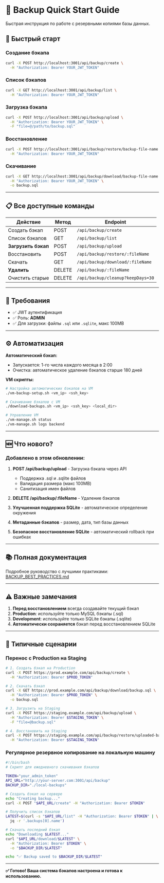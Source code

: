 # 🔐 Backup Quick Start Guide

Быстрая инструкция по работе с резервными копиями базы данных.

## 🚀 Быстрый старт

### Создание бэкапа

```bash
curl -X POST http://localhost:3001/api/backup/create \
  -H "Authorization: Bearer YOUR_JWT_TOKEN"
```

### Список бэкапов

```bash
curl -X GET http://localhost:3001/api/backup/list \
  -H "Authorization: Bearer YOUR_JWT_TOKEN"
```

### Загрузка бэкапа

```bash
curl -X POST http://localhost:3001/api/backup/upload \
  -H "Authorization: Bearer YOUR_JWT_TOKEN" \
  -F "file=@/path/to/backup.sql"
```

### Восстановление

```bash
curl -X POST http://localhost:3001/api/backup/restore/backup-file-name.sql \
  -H "Authorization: Bearer YOUR_JWT_TOKEN"
```

### Скачивание

```bash
curl -X GET http://localhost:3001/api/backup/download/backup-file-name.sql \
  -H "Authorization: Bearer YOUR_JWT_TOKEN" \
  -o backup.sql
```

---

## 📋 Все доступные команды

| Действие            | Метод  | Endpoint                          |
| ------------------- | ------ | --------------------------------- |
| Создать бэкап       | POST   | `/api/backup/create`              |
| Список бэкапов      | GET    | `/api/backup/list`                |
| **Загрузить бэкап** | POST   | `/api/backup/upload`              |
| Восстановить        | POST   | `/api/backup/restore/:fileName`   |
| Скачать             | GET    | `/api/backup/download/:fileName`  |
| **Удалить**         | DELETE | `/api/backup/:fileName`           |
| Очистить старые     | DELETE | `/api/backup/cleanup?keepDays=30` |

---

## 🔐 Требования

- ✅ JWT аутентификация
- ✅ Роль: **ADMIN**
- ✅ Для загрузки: файлы `.sql` или `.sqlite`, макс 100MB

---

## ⚙️ Автоматизация

**Автоматический бэкап:**

- Запускается: 1-го числа каждого месяца в 2:00
- Очистка: автоматическое удаление бэкапов старше 180 дней

**VM скрипты:**

```bash
# Настройка автоматических бэкапов на VM
./vm-backup-setup.sh <vm_ip> <ssh_key>

# Скачивание бэкапов с VM
./download-backups.sh <vm_ip> <ssh_key> <local_dir>

# Управление VM
./vm-manage.sh status
./vm-manage.sh logs backend
```

---

## 🆕 Что нового?

### Добавлено в этом обновлении:

1. **POST /api/backup/upload** - Загрузка бэкапа через API
   - Поддержка .sql и .sqlite файлов
   - Валидация размера (макс 100MB)
   - Санитизация имен файлов

2. **DELETE /api/backup/:fileName** - Удаление бэкапов

3. **Улучшенная поддержка SQLite** - автоматическое определение окружения

4. **Метаданные бэкапов** - размер, дата, тип базы данных

5. **Безопасное восстановление SQLite** - автоматический rollback при ошибках

---

## 📚 Полная документация

Подробное руководство с лучшими практиками: [BACKUP_BEST_PRACTICES.md](./docs/BACKUP_BEST_PRACTICES.md)

---

## ⚠️ Важные замечания

1. **Перед восстановлением** всегда создавайте текущий бэкап
2. **Production**: используйте только MySQL бэкапы (.sql)
3. **Development**: используйте только SQLite бэкапы (.sqlite)
4. **Автоматически сохраняется** бэкап перед восстановлением SQLite

---

## 🎯 Типичные сценарии

### Перенос с Production на Staging

```bash
# 1. Создать бэкап на Production
curl -X POST https://prod.example.com/api/backup/create \
  -H "Authorization: Bearer $PROD_TOKEN"

# 2. Скачать бэкап
curl -X GET https://prod.example.com/api/backup/download/backup.sql \
  -H "Authorization: Bearer $PROD_TOKEN" \
  -o backup.sql

# 3. Загрузить на Staging
curl -X POST https://staging.example.com/api/backup/upload \
  -H "Authorization: Bearer $STAGING_TOKEN" \
  -F "file=@backup.sql"

# 4. Восстановить на Staging
curl -X POST https://staging.example.com/api/backup/restore/uploaded-backup.sql \
  -H "Authorization: Bearer $STAGING_TOKEN"
```

### Регулярное резервное копирование на локальную машину

```bash
#!/bin/bash
# Скрипт для ежедневного скачивания бэкапов

TOKEN="your_admin_token"
API_URL="http://your-server.com:3001/api/backup"
BACKUP_DIR="./local-backups"

# Создать бэкап на сервере
echo "Creating backup..."
curl -X POST "$API_URL/create" -H "Authorization: Bearer $TOKEN"

# Получить список бэкапов
LATEST=$(curl -s "$API_URL/list" -H "Authorization: Bearer $TOKEN" | \
  jq -r '.backups[0].name')

# Скачать последний бэкап
echo "Downloading $LATEST..."
curl "$API_URL/download/$LATEST" \
  -H "Authorization: Bearer $TOKEN" \
  -o "$BACKUP_DIR/$LATEST"

echo "✅ Backup saved to $BACKUP_DIR/$LATEST"
```

---

**✅ Готово! Ваша система бэкапов настроена и готова к использованию.**
